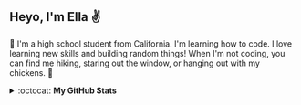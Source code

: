 ## Heyo, I'm Ella :v:
:wave: I'm a high school student from California. I'm learning how to code. I love learning new skills and building random things! When I'm not coding, you can find me hiking, staring out the window, or hanging out with my chickens. :chicken:

<details closed>
<summary> :octocat: <b>My GitHub Stats</b> </summary>
<br>
<p align = "center">
 <img align="left" src="https://github-readme-stats.vercel.app/api?username=eilla1&count_private=true" /> 
 </p>

 [![Top Langs](https://github-readme-stats.vercel.app/api/top-langs/?username=eilla1&layout=compact)](https://github.com/anuraghazra/github-readme-stats)

(excluding private repositories)

</details>
